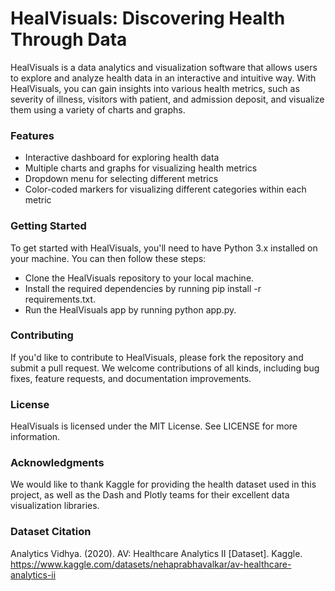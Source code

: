 # HealVisuals: Discovering Health Through Data

HealVisuals is a data analytics and visualization software that allows users to explore and analyze health data in an interactive and intuitive way. With HealVisuals, you can gain insights into various health metrics, such as severity of illness, visitors with patient, and admission deposit, and visualize them using a variety of charts and graphs.

### Features
- Interactive dashboard for exploring health data
- Multiple charts and graphs for visualizing health metrics
- Dropdown menu for selecting different metrics
- Color-coded markers for visualizing different categories within each metric

### Getting Started
To get started with HealVisuals, you'll need to have Python 3.x installed on your machine. You can then follow these steps:
- Clone the HealVisuals repository to your local machine.
- Install the required dependencies by running pip install -r requirements.txt.
- Run the HealVisuals app by running python app.py.

### Contributing
If you'd like to contribute to HealVisuals, please fork the repository and submit a pull request. We welcome contributions of all kinds, including bug fixes, feature requests, and documentation improvements.

### License
HealVisuals is licensed under the MIT License. See LICENSE for more information.

### Acknowledgments
We would like to thank Kaggle for providing the health dataset used in this project, as well as the Dash and Plotly teams for their excellent data visualization libraries.

### Dataset Citation
Analytics Vidhya. (2020). AV: Healthcare Analytics II [Dataset]. Kaggle. https://www.kaggle.com/datasets/nehaprabhavalkar/av-healthcare-analytics-ii 
